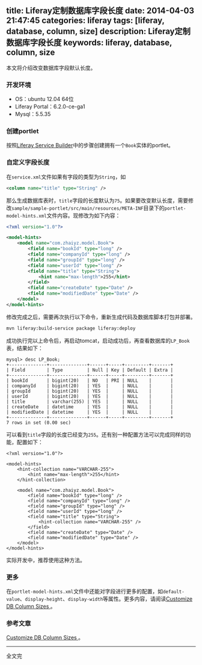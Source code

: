 title: Liferay定制数据库字段长度
date: 2014-04-03 21:47:45
categories: liferay
tags: [liferay, database, column, size]
description: Liferay定制数据库字段长度
keywords: liferay, database, column, size
---
本文将介绍改变数据库字段默认长度。

### 开发环境
* OS：ubuntu 12.04 64位
* Liferay Portal：6.2.0-ce-ga1
* Mysql：5.5.35

### 创建portlet
按照[Liferay Service Builder](http://zhaiyz.com/2014/04/01/liferay-service-builder/)中的步骤创建拥有一个`Book`实体的portlet。

### 自定义字段长度
在`service.xml`文件如果有字段的类型为`String`，如
``` xml
<column name="title" type="String" />
```
那么生成数据库表时，`title`字段的长度默认为`75`。如果要改变默认长度，需要修改`sample/sample-portlet/src/main/resources/META-INF`目录下的`portlet-model-hints.xml`文件内容。现修改为如下内容：
``` xml
<?xml version="1.0"?>

<model-hints>
	<model name="com.zhaiyz.model.Book">
		<field name="bookId" type="long" />
		<field name="companyId" type="long" />
		<field name="groupId" type="long" />
		<field name="userId" type="long" />
		<field name="title" type="String">
			<hint name="max-length">255</hint>
		</field>
		<field name="createDate" type="Date" />
		<field name="modifiedDate" type="Date" />
	</model>
</model-hints>
```
<!-- more -->
修改完成之后，需要再次执行以下命令，重新生成代码及数据库脚本打包并部署。
``` bash
mvn liferay:build-service package liferay:deploy
```
成功执行完以上命令后，再启动tomcat，启动成功后，再查看数据库的`LP_Book`表，结果如下：
```
mysql> desc LP_Book;
+--------------+--------------+------+-----+---------+-------+
| Field        | Type         | Null | Key | Default | Extra |
+--------------+--------------+------+-----+---------+-------+
| bookId       | bigint(20)   | NO   | PRI | NULL    |       |
| companyId    | bigint(20)   | YES  |     | NULL    |       |
| groupId      | bigint(20)   | YES  |     | NULL    |       |
| userId       | bigint(20)   | YES  |     | NULL    |       |
| title        | varchar(255) | YES  |     | NULL    |       |
| createDate   | datetime     | YES  |     | NULL    |       |
| modifiedDate | datetime     | YES  |     | NULL    |       |
+--------------+--------------+------+-----+---------+-------+
7 rows in set (0.00 sec)
```
可以看到`title`字段的长度已经变为`255`。还有别一种配置方法可以完成同样的功能，配置如下：
```
<?xml version="1.0"?>

<model-hints>
	<hint-collection name="VARCHAR-255">
        <hint name="max-length">255</hint>
    </hint-collection>

	<model name="com.zhaiyz.model.Book">
		<field name="bookId" type="long" />
		<field name="companyId" type="long" />
		<field name="groupId" type="long" />
		<field name="userId" type="long" />
		<field name="title" type="String">
			<hint-collection name="VARCHAR-255" />
		</field>
		<field name="createDate" type="Date" />
		<field name="modifiedDate" type="Date" />
	</model>
</model-hints>
```
实际开发中，推荐使用这种方法。

### 更多
在`portlet-model-hints.xml`文件中还能对字段进行更多的配置，如`default-value`、`display-height`、`display-width`等属性。更多内容，请阅读[Customize DB Column Sizes ](http://www.liferay.com/zh/community/wiki/-/wiki/Main/Customize+DB+Column+Sizes)。

### 参考文章
[Customize DB Column Sizes ](http://www.liferay.com/zh/community/wiki/-/wiki/Main/Customize+DB+Column+Sizes)。

---
全文完